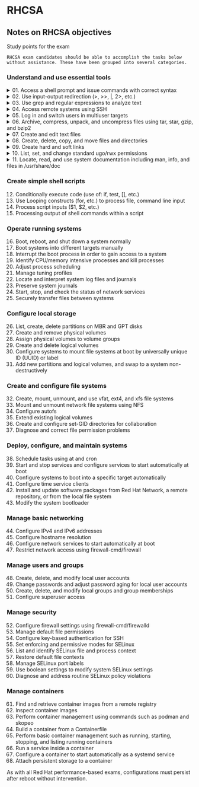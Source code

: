 # RHCSA
## Notes on RHCSA objectives

Study points for the exam

    RHCSA exam candidates should be able to accomplish the tasks below without assistance. These have been grouped into several categories.
### Understand and use essential tools

<details>
    <summary>01. Access a shell prompt and issue commands with correct syntax</summary>
                 - terminal app
                 - tty through ctl+alt+f1-f6
</details>    
<details>
    <summary>02. Use input-output redirection (>, >>, |, 2>, etc.)</summary>
</details>
<details>
    <summary>03. Use grep and regular expressions to analyze text</summary>
</details>
<details>
    <summary>04. Access remote systems using SSH</summary>
</details>
<details>
    <summary>05. Log in and switch users in multiuser targets</summary>
</details>
<details>
    <summary>06. Archive, compress, unpack, and uncompress files using tar, star, gzip, and bzip2</summary>
</details>
<details>
    <summary>07. Create and edit text files</summary>
</details>
<details>
    <summary>08. Create, delete, copy, and move files and directories</summary>
</details>
<details>
    <summary>09. Create hard and soft links</summary>
</details>
<details>
    <summary>10. List, set, and change standard ugo/rwx permissions</summary>
</details>
<details>
    <summary>11. Locate, read, and use system documentation including man, info, and files in /usr/share/doc</summary>
</details>    

### Create simple shell scripts

12. Conditionally execute code (use of: if, test, [], etc.)
13. Use Looping constructs (for, etc.) to process file, command line input
14. Process script inputs ($1, $2, etc.)
15. Processing output of shell commands within a script

### Operate running systems

16. Boot, reboot, and shut down a system normally
17. Boot systems into different targets manually
18. Interrupt the boot process in order to gain access to a system
19. Identify CPU/memory intensive processes and kill processes
20. Adjust process scheduling
21. Manage tuning profiles
22. Locate and interpret system log files and journals
23. Preserve system journals
24. Start, stop, and check the status of network services
25. Securely transfer files between systems

### Configure local storage

26. List, create, delete partitions on MBR and GPT disks
27. Create and remove physical volumes
28. Assign physical volumes to volume groups
29. Create and delete logical volumes
30. Configure systems to mount file systems at boot by universally unique ID (UUID) or label
31. Add new partitions and logical volumes, and swap to a system non-destructively

### Create and configure file systems

32. Create, mount, unmount, and use vfat, ext4, and xfs file systems
33. Mount and unmount network file systems using NFS
34. Configure autofs
35. Extend existing logical volumes
36. Create and configure set-GID directories for collaboration
37. Diagnose and correct file permission problems

### Deploy, configure, and maintain systems

38. Schedule tasks using at and cron
39. Start and stop services and configure services to start automatically at boot
40. Configure systems to boot into a specific target automatically
41. Configure time service clients
42. Install and update software packages from Red Hat Network, a remote repository, or from the local file system
43. Modify the system bootloader

### Manage basic networking

44. Configure IPv4 and IPv6 addresses
45. Configure hostname resolution
46. Configure network services to start automatically at boot
47. Restrict network access using firewall-cmd/firewall

### Manage users and groups

48. Create, delete, and modify local user accounts
49. Change passwords and adjust password aging for local user accounts
50. Create, delete, and modify local groups and group memberships
51. Configure superuser access

### Manage security

52. Configure firewall settings using firewall-cmd/firewalld
53. Manage default file permissions
54. Configure key-based authentication for SSH
55. Set enforcing and permissive modes for SELinux
56. List and identify SELinux file and process context
57. Restore default file contexts
58. Manage SELinux port labels
59. Use boolean settings to modify system SELinux settings
60. Diagnose and address routine SELinux policy violations

### Manage containers

61. Find and retrieve container images from a remote registry
62. Inspect container images
63. Perform container management using commands such as podman and skopeo
64. Build a container from a Containerfile
65. Perform basic container management such as running, starting, stopping, and listing running containers
66. Run a service inside a container
67. Configure a container to start automatically as a systemd service
68. Attach persistent storage to a container

As with all Red Hat performance-based exams, configurations must persist after reboot without intervention.
